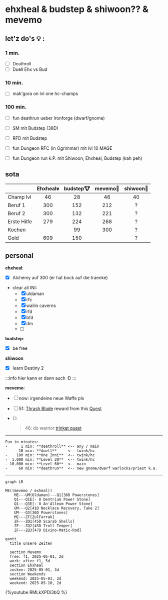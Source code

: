 # ehxheal & budstep & shiwoon?? &  mevemo



## let'z do's :bulb: :

### 1 min.
- [ ] Deathroll
- [ ] Duell Ehx vs Bud
### 10 min.
- [ ] mak'gora on lvl one hc-champs
### 100 min.
- [ ] fun deathrun ueber Ironforge (dwarf/gnome)
- [ ] SM mit Budstep (38D)
- [ ] RFD mit Budstep
- [ ] fun Dungeon RFC (in Ogrimmar) mit lvl 10 MAGE 
- [ ] fun Dungeon run k.P. mit Shiwoon, Ehxheal, Budstep (kah peh)


## sota

  
| | **Ehxheal**:skull: | **budstep**:cow:  | **mevemo**:baby: | **shiwoon**:8ball: |
| ---         |:---:|:---:|:---:| :---: |
| Champ lvl   |  46 |  28 |  46 | 40 |
| Beruf 1     | 300 | 152 | 212 |  ? |
| Beruf 2     | 300 | 132 | 221 |  ? |
| Erste Hilfe | 279 | 224 | 268 |  ? |
| Kochen      |     |  99 | 300 |  ? |
| Gold        | 609 | 150 |     |  ? |

## personal

**ehxheal**:
- [x] Alchemy auf 300 (er hat bock auf die traenke)
- clear all INI:
  - [x] uldaman
  - [x] rfc
  - [x] wailin caverns
  - [x] rfd
  - [x] bfd
  - [x] dm
  - [ ] 
 
**budstep**:
- [x] be free



**shiwoon**
- [x] learn Destiny 2

:::info
hier kann er dann auch :D
:::


**mevemo**:
- [ ] now: irgendeine neue Waffe pls
- [ ] 51: [Thrash Blade](https://www.wowhead.com/classic/item=17705/thrash-blade) reward from this  [Quest](https://www.wowhead.com/classic/quest=7065/corruption-of-earth-and-seed)
- [ ] >46:  do warrior [trinket quest](https://www.wowhead.com/classic/quest=7862/job-opening-guard-captain-of-revantusk-village)


---


```
Fun in minutes:
-      1 min: **deathroll** <-- any / main
-     10 min: **duell**     <-- twink/hc
-    100 min: **One Inni**  <-- twink/hc
-  1.000 min: **Level 20**  <-- twink/hc
- 10.000 min: **Level 60**  <-- main
-     60 min: **deathrun**  <-- new gnome/dwarf warlocks/priest k.a.
```



 ---

```mermaid
graph LR
    
ME((mevemo / exheal))
    ME---UM(Uldaman)---Q1[36D Powerstones]
    Q1---Q1E[- 8 Dentrium Power Stone]
    Q1---Q3E[- 8 An'Alleum Power Stone]
    UM---Q2[41D Necklace Recovery, Take 2]
    UM---Q3[36D Powerstones]
    ME---ZF[ZulFarrak]
    ZF---ZQ1[45D Scarab Shells]
    ZF---ZQ2[45D Troll Temper]
    ZF---ZQ3[47D Divino-Matic-Rod]
```
 


```mermaid
gantt
  title unsere Zeiten

  section Mevemo
  free: f1, 2025-05-01, 2d
  work: after f1, 5d
  section Ehxheal
  zocken: 2025-05-01, 3d
  section Weekends
  weekend: 2025-05-03, 2d
  weekend: 2025-05-10, 2d
```
{%youtube RMLkXPDi3bQ %}